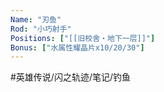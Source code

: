 ```yaml
---
Name: "刃鱼"
Rod: "小巧射手"
Positions: ["[[旧校舍‧地下一层]]"]
Bonus: ["水属性耀晶片x10/20/30"]
---
```


#英雄传说/闪之轨迹/笔记/钓鱼